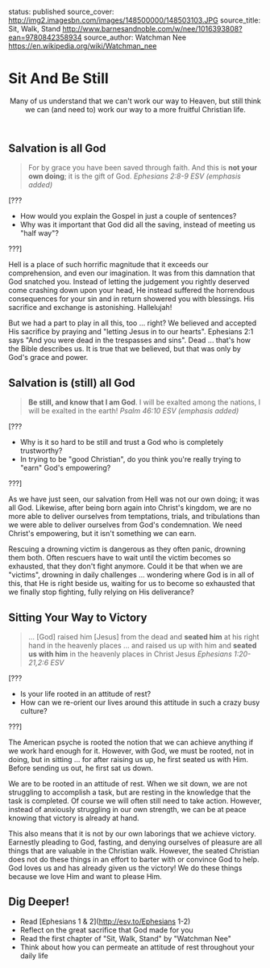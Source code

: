 status: published
source_cover: http://img2.imagesbn.com/images/148500000/148503103.JPG
source_title: Sit, Walk, Stand
              http://www.barnesandnoble.com/w/nee/1016393808?ean=9780842358934
source_author: Watchman Nee
               https://en.wikipedia.org/wiki/Watchman_nee

Sit And Be Still
================

<header markdown=1>
Many of us understand that we can't work our way to Heaven, but still think we can (and need to) work our way to a more fruitful Christian life.
</header>




<article markdown=1>

Salvation is all God
--------------------

> For by grace you have been saved through faith. And this is **not your own doing**; it is the gift of God.
<cite>Ephesians 2:8-9 ESV (emphasis added)</cite>

[???

* How would you explain the Gospel in just a couple of sentences?
* Why was it important that God did all the saving, instead of meeting us "half way"?

???]

Hell is a place of such horrific magnitude that it exceeds our comprehension, and even our imagination.  It was from this damnation that God snatched you.  Instead of letting the judgement you rightly deserved come crashing down upon your head, He instead suffered the horrendous consequences for your sin and in return showered you with blessings.  His sacrifice and exchange is astonishing. Hallelujah!

But we had a part to play in all this, too ... right?  We believed and accepted His sacrifice by praying and "letting Jesus in to our hearts".  Ephesians 2:1 says "And you were dead in the trespasses and sins". Dead ... that's how the Bible describes us.  It is true that we believed, but that was only by God's grace and power.

Salvation is (still) all God
----------------------------

> **Be still, and know that I am God**. I will be exalted among the nations, I will be exalted in the earth!
<cite>Psalm 46:10 ESV (emphasis added)</cite>

[???

* Why is it so hard to be still and trust a God who is completely trustworthy?
* In trying to be "good Christian", do you think you're really trying to "earn" God's empowering?

???]

As we have just seen, our salvation from Hell was not our own doing; it was all God. Likewise, after being born again into Christ's kingdom, we are no more able to deliver ourselves from temptations, trials, and tribulations than we were able to deliver ourselves from God's condemnation. We need Christ's empowering, but it isn't something we can earn.

Rescuing a drowning victim is dangerous as they often panic, drowning them both. Often rescuers have to wait until the victim becomes so exhausted, that they don't fight anymore. Could it be that when we are "victims", drowning in daily challenges ... wondering where God is in all of this, that He is right beside us, waiting for us to become so exhausted that we finally stop fighting, fully relying on His deliverance?

Sitting Your Way to Victory
---------------------------

> ... [God] raised him [Jesus] from the dead and **seated him** at his right hand in the heavenly places ... and raised us up with him and **seated us with him** in the heavenly places in Christ Jesus
<cite>Ephesians 1:20-21,2:6 ESV</cite>

[???

* Is your life rooted in an attitude of rest?
* How can we re-orient our lives around this attitude in such a crazy busy culture?

???]

The American psyche is rooted the notion that we can achieve anything if we work hard enough for it. However, with God, we must be rooted, not in doing, but in sitting ... for after raising us up, he first seated us with Him. Before sending us out, he first sat us down.

We are to be rooted in an attitude of rest. When we sit down, we are not struggling to accomplish a task, but are resting in the knowledge that the task is completed. Of course we will often still need to take action. However, instead of anxiously struggling in our own strength, we can be at peace knowing that victory is already at hand.

This also means that it is not by our own laborings that we achieve victory. Earnestly pleading to God, fasting, and denying ourselves of pleasure are all things that are valuable in the Christian walk. However, the seated Christian does not do these things in an effort to barter with or convince God to help. God loves us and has already given us the victory! We do these things because we love Him and want to please Him.

</article>


<footer markdown=1>

Dig Deeper!
----------

* Read [Ephesians 1 & 2](http://esv.to/Ephesians 1-2)
* Reflect on the great sacrifice that God made for you
* Read the first chapter of "Sit, Walk, Stand" by "Watchman Nee"
* Think about how you can permeate an attitude of rest throughout your daily life

</footer>
